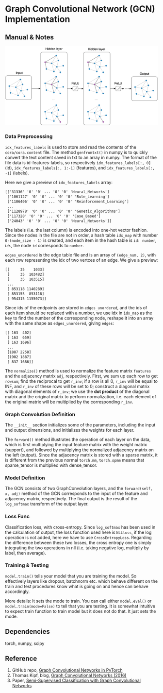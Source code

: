 # Graph Convolutional Network (GCN) Implementation

## Manual & Notes
![GCN](figure.png)
### Data Preprocessing

`idx_features_labels` is used to store and read the contents of the `cora/cora.content` file. The method `genfromtxt()` in numpy is to quickly convert the text content saved in txt to an array in numpy. The format of the file data is id-features-labels, so respectively `idx_features_labels[:, 0]` (id), `idx_features_labels[:, 1:-1]` (features), and `idx_features_labels[:, -1]` (labels).

Here we give a preview of `idx_features_labels` array:
```
[['31336' '0' '0' ... '0' '0' 'Neural_Networks']
 ['1061127' '0' '0' ... '0' '0' 'Rule_Learning']
 ['1106406' '0' '0' ... '0' '0' 'Reinforcement_Learning']
 ...
 ['1128978' '0' '0' ... '0' '0' 'Genetic_Algorithms']
 ['117328' '0' '0' ... '0' '0' 'Case_Based']
 ['24043' '0' '0' ... '0' '0' 'Neural_Networks']]
```

The labels (i.e. the last column) is encoded into one-hot vector fashion. Since the nodes in the file are not in order, a hash table `idx_map` with number `0-(node_size - 1)` is created, and each item in the hash table is `id: number`, i.e., the node `id` corresponds to `number`.

`edges_unordered` is the edge table file and is an array of `(edge_num, 2)`, with each row representing the idx of two vertces of an edge. We give a preview:
```
[[     35    1033]
 [     35  103482]
 [     35  103515]
 ...
 [ 853118 1140289]
 [ 853155  853118]
 [ 954315 1155073]]
```
Since ids of the endpoints are stored in `edges_unordered`, and the ids of each item should be replaced with a number, we use idx in `idx_map` as the key to find the number of the corresponding node, reshape it into an array with the same shape as `edges_unordered`, giving `edges`:
```
[[ 163  402]
 [ 163  659]
 [ 163 1696]
 ...
 [1887 2258]
 [1902 1887]
 [ 837 1686]]
```
The `normalize()` method is used to normalize the feature matrix `features` and the adjacency matrix `adj`, respectively. First, we sum up each row to get `rowsum`; find the reciprocal to get `r_inv`; if a row is all 0, `r_inv` will be equal to INF, and `r_inv` of these rows will be set to 0; construct a diagonal matrix with diagonal elements of `r_inv`; we use the **dot product** of the diagonal matrix and the original matrix to perform normalization, i.e. each element of the original matrix will be multiplied by the corresponding `r_inv`.

### Graph Convolution Definition

The `__init__` section initializes some of the parameters, including the input and output dimensions, and initializes the weights for each layer.

The `forward()` method illustrates the operation of each layer on the data, which is first multiplying the input feature matrix with the weight matrix (support), and followed by multiplying the normalized adjacency matrix on the left (output). Since the adjacency matrix is stored with a sparse matrix, it is different from the previous normal `torch.mm`, `torch.spmm` means that sparse_tensor is multiplied with dense_tensor.

### Model Definition

The GCN consists of two GraphConvolution layers, and the `forward(self, x, adj)` method of the GCN corresponds to the input of the feature and adjacency matrix, respectively. The final output is the result of the `log_softmax` transform of the output layer.

### Loss Func

Classification loss, with cross-entropy. Since `log_softmax` has been used in the calculation of output, the loss function used here is `NLLloss`, if the log operation is not added, here we have to use `CrossEntropyLoss`. Regarding the difference between these two losses, the cross entropy one is simply integrating the two operations in nll (i.e. taking negative log, multipliy by label, then average).

### Training & Testing

`model.train()` tells your model that you are training the model. So effectively layers like dropout, batchnorm etc. which behave different on the train and test procedures know what is going on and hence can behave accordingly.

More details: It sets the mode to train. You can call either `model.eval()` or `model.train(mode=False)` to tell that you are testing. It is somewhat intuitive to expect train function to train model but it does not do that. It just sets the mode.

## Dependencies
torch, numpy, scipy

## Reference

1. GitHub repo, <a href="https://github.com/tkipf/pygcn">Graph Convolutional Networks in PyTorch</a>
2. Thomas Kipf, blog, <a href="https://tkipf.github.io/graph-convolutional-networks/">Graph Convolutional Networks (2016)</a>
3. Paper, [Semi-Supervised Classification with Graph Convolutional Networks](https://arxiv.org/abs/1609.02907)
